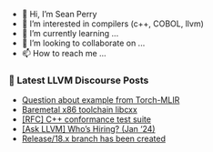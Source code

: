 - 👋 Hi, I’m Sean Perry
- 👀 I’m interested in compilers (c++, COBOL, llvm)
- 🌱 I’m currently learning ...
- 💞️ I’m looking to collaborate on ...
- 📫 How to reach me ...

<!---
s66perry/s66perry is a ✨ special ✨ repository because its `README.md` (this file) appears on your GitHub profile.
You can click the Preview link to take a look at your changes.
--->
### 📕 Latest LLVM Discourse Posts

<!-- DISCOURSE-LLVM:START -->
- [Question about example from Torch-MLIR](https://discourse.llvm.org/t/question-about-example-from-torch-mlir/76496#post_1)
- [Baremetal x86 toolchain libcxx](https://discourse.llvm.org/t/baremetal-x86-toolchain-libcxx/76495#post_1)
- [[RFC] C++ conformance test suite](https://discourse.llvm.org/t/rfc-c-conformance-test-suite/69821#post_11)
- [[Ask LLVM] Who’s Hiring? &lpar;Jan ‘24&rpar;](https://discourse.llvm.org/t/ask-llvm-who-s-hiring-jan-24/76198#post_16)
- [Release/18.x branch has been created](https://discourse.llvm.org/t/release-18-x-branch-has-been-created/76480#post_3)
<!-- DISCOURSE-LLVM:END -->
